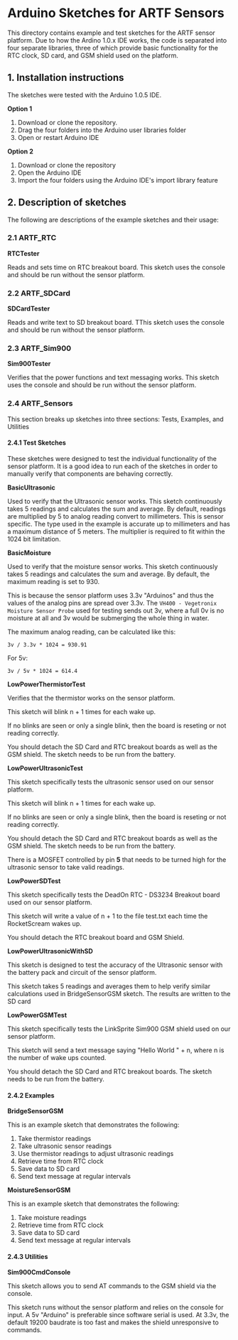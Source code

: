 # Arduino Sketches for ARTF Sensors

This directory contains example and test sketches for the ARTF sensor
platform. Due to how the Ardino 1.0.x IDE works, the code is separated into
four separate libraries, three of which provide basic functionality for
the RTC clock, SD card, and GSM shield used on the platform.

## 1. Installation instructions

The sketches were tested with the Arduino 1.0.5 IDE.

**Option 1**

1. Download or clone the repository.
2. Drag the four folders into the Arduino user libraries folder
3. Open or restart Arduino IDE

**Option 2**

1. Download or clone the repository
2. Open the Arduino IDE
3. Import the four folders using the Arduino IDE's import library feature

## 2. Description of sketches

The following are descriptions of the example sketches and their usage:

### 2.1 ARTF\_RTC

**RTCTester**

Reads and sets time on RTC breakout board. This sketch uses the console and
should be run without the sensor platform.
### 2.2 ARTF\_SDCard

**SDCardTester**

Reads and write text to SD breakout board. TThis sketch uses the console and
should be run without the sensor platform.

### 2.3 ARTF\_Sim900

**Sim900Tester**

Verifies that the power functions and text messaging works. This sketch uses the
console and should be run without the sensor platform.


### 2.4 ARTF\_Sensors

This section breaks up sketches into three sections: Tests, Examples, and
Utilities

#### 2.4.1 Test Sketches

These sketches were designed to test the individual functionality of the sensor
platform. It is a good idea to run each of the sketches in order to manually
verify that components are behaving correctly.

**BasicUltrasonic**

Used to verify that the Ultrasonic sensor works. This sketch continuously
takes 5 readings and calculates the sum and average. By default, readings
are multiplied by 5 to analog reading convert to millimeters. This is sensor
specific. The type used in the example is accurate up to millimeters and has a
maximum distance of 5 meters. The multiplier is required to fit within the
1024 bit limitation.

**BasicMoisture**

Used to verify that the moisture sensor works. This sketch continuously
takes 5 readings and calculates the sum and average. By default, the maximum
reading is set to 930.

This is because the sensor platform uses 3.3v "Arduinos" and thus the values of
the analog pins are spread over 3.3v. The `VH400 - Vegetronix Moisture Sensor Probe`
used for testing sends out 3v, where a full 0v is no moisture at all and 3v
would be submerging the whole thing in water.

The maximum analog reading, can be calculated like this:

`3v / 3.3v * 1024 = 930.91`

For 5v:

`3v / 5v * 1024 = 614.4`

**LowPowerThermistorTest**

Verifies that the thermistor works on the sensor platform.

This sketch will blink n + 1 times for each wake up.

If no blinks are seen or only a single blink, then the board
is reseting or not reading correctly.

You should detach the SD Card and RTC breakout boards as well
as the GSM shield. The sketch needs to be run from the battery.

**LowPowerUltrasonicTest**

This sketch specifically tests the ultrasonic sensor used
on our sensor platform.

This sketch will blink n + 1 times for each wake up.

If no blinks are seen or only a single blink, then the board
is reseting or not reading correctly.

You should detach the SD Card and RTC breakout boards as well
as the GSM shield. The sketch needs to be run from the battery.

There is a MOSFET controlled by pin **5** that needs to be
turned high for the ultrasonic sensor to take valid readings.

**LowPowerSDTest**

This sketch specifically tests the DeadOn RTC - DS3234 Breakout board
used on our sensor platform.

This sketch will write a value of n + 1 to the file test.txt each time
the RocketScream wakes up.

You should detach the RTC breakout board and GSM Shield.

**LowPowerUltrasonicWithSD**

This sketch is designed to test the accuracy of the Ultrasonic
sensor with the battery pack and circuit of the sensor platform.

This sketch takes 5 readings and averages them to
help verify similar calculations used in BridgeSensorGSM
sketch. The results are written to the SD card

**LowPowerGSMTest**

This sketch specifically tests the LinkSprite Sim900 GSM shield
used on our sensor platform.

This sketch will send a text message saying "Hello World " + n,
where n is the number of wake ups counted.

You should detach the SD Card and RTC breakout boards. The sketch
needs to be run from the battery.

#### 2.4.2 Examples

**BridgeSensorGSM**

This is an example sketch that demonstrates the following:

1. Take thermistor readings
2. Take ultrasonic sensor readings
3. Use thermistor readings to adjust ultrasonic readings
4. Retrieve time from RTC clock
5. Save data to SD card
6. Send text message at regular intervals

**MoistureSensorGSM**

This is an example sketch that demonstrates the following:

1. Take moisture readings
2. Retrieve time from RTC clock
3. Save data to SD card
4. Send text message at regular intervals

#### 2.4.3 Utilities

**Sim900CmdConsole**

This sketch allows you to send AT commands to the GSM shield via the console.

This sketch runs without the sensor platform and relies on the console for
input. A 5v "Arduino" is preferable since software serial is used. At 3.3v,
the default 19200 baudrate is too fast and makes the shield unresponsive to
commands.
